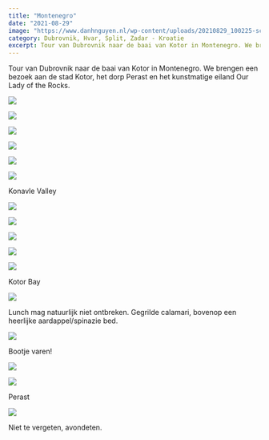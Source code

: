 ```yaml
---
title: "Montenegro"
date: "2021-08-29"
image: "https://www.danhnguyen.nl/wp-content/uploads/20210829_100225-scaled-e1631196100205.jpg"
category: Dubrovnik, Hvar, Split, Zadar - Kroatie
excerpt: Tour van Dubrovnik naar de baai van Kotor in Montenegro. We brengen een bezoek aan de stad Kotor, het dorp Perast en het kunstmatige eiland Our Lady of the Rocks.
---
```


Tour van Dubrovnik naar de baai van Kotor in Montenegro. We brengen een bezoek aan de stad Kotor, het dorp Perast en het kunstmatige eiland Our Lady of the Rocks.

![](https://www.danhnguyen.nl/wp-content/uploads/IMG_0209-scaled-e1631196331743.jpg)

![](https://www.danhnguyen.nl/wp-content/uploads/20210829_092911-1-scaled-e1631195723664.jpg)

![](https://www.danhnguyen.nl/wp-content/uploads/20210829_093407-1-scaled-e1631195730322.jpg)

![](https://www.danhnguyen.nl/wp-content/uploads/20210829_093418-scaled-e1631195736105.jpg)

![](https://www.danhnguyen.nl/wp-content/uploads/20210829_094613-scaled-e1631195741880.jpg)

![](https://www.danhnguyen.nl/wp-content/uploads/IMG_0202-scaled-e1631196365972.jpg)

Konavle Valley

![](https://www.danhnguyen.nl/wp-content/uploads/20210829_100225-scaled-e1631196100205.jpg)

![](https://www.danhnguyen.nl/wp-content/uploads/20210829_110628-scaled-e1631196071652.jpg)

![](https://www.danhnguyen.nl/wp-content/uploads/IMG_0228-scaled-e1631196337641.jpg)

![](https://www.danhnguyen.nl/wp-content/uploads/20210829_102613-scaled-e1631196091943.jpg)

![](https://www.danhnguyen.nl/wp-content/uploads/20210829_105020-scaled-e1631196165327.jpg)

Kotor Bay

![](https://www.danhnguyen.nl/wp-content/uploads/20210829_121323-scaled-e1631195912813.jpg)

Lunch mag natuurlijk niet ontbreken. Gegrilde calamari, bovenop een heerlijke aardappel/spinazie bed.

![](https://www.danhnguyen.nl/wp-content/uploads/IMG_0294-scaled-e1631196347418.jpg)

Bootje varen!

![](https://www.danhnguyen.nl/wp-content/uploads/IMG_0291-scaled-e1631196342955.jpg)

![](https://www.danhnguyen.nl/wp-content/uploads/20210829_132442-scaled-e1631196059982.jpg)

Perast

![](https://www.danhnguyen.nl/wp-content/uploads/20210829_151515-scaled-e1631196064507.jpg)

Niet te vergeten, avondeten.
